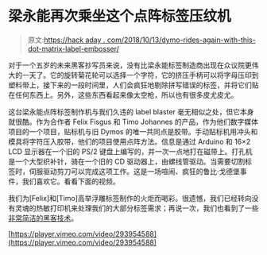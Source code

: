 # 梁永能再次乘坐这个点阵标签压纹机

> 原文:[https://hack aday . com/2018/10/13/dymo-rides-again-with-this-dot-matrix-label-embosser/](https://hackaday.com/2018/10/13/dymo-rides-again-with-this-dot-matrix-label-embosser/)

对于一个五岁的未来黑客抄写员来说，没有比梁永能标签制造商出现在众议院更伟大的一天了。它的旋转菊花轮可以选择一个字符，它的挤压手柄可以将字母压印到塑料带上，接下来的一段时间里，人们会疯狂地剔除拼写错误的标签，并将它们贴在任何东西上。另外，这些东西看起来像太空枪，所以也有很多皮尤皮尤。

这台梁永能点阵标签制作机与我们久违的 label blaster 毫无相似之处，但它本身就很酷。作为合作者 Felix Fisgus 和 Timo Johannes 的产品，作为他们数字媒体项目的一个项目，贴标机与旧 Dymos 的唯一共同点是胶带。手动贴标机用冲头和模具将字符压入胶带，他们的项目使用点阵方法。信息是通过 Arduino 和 16×2 LCD 显示器在一个旧的 PS/2 键盘上编写的，并一次一点地打在磁带上。打孔机是一个大型织补针，骑在一个旧的 CD 驱动器上，由螺线管驱动。当需要切割标签时，伺服驱动剪刀可以完成这项工作。这是一场喧闹、疯狂的鲁比·戈德堡事件，我们喜欢它。看看下面的视频。

我们为[Felix]和[Timo]高举浮雕标签制作的火炬而喝彩。很遗憾，我们已经转向没有灵魂的热敏打印机来处理我们的大部分标签需求；再说一次，我们也看到了一些[非常简洁的黑客技术](https://hackaday.com/2017/05/24/tightwad-hacks-label-printer-beats-manufacturer-at-own-game/)。

[https://player.vimeo.com/video/293954588](https://player.vimeo.com/video/293954588)